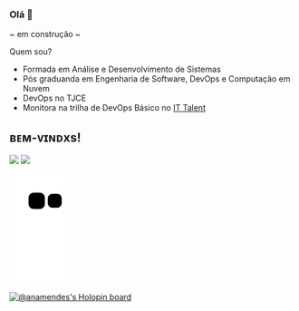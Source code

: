 ### Olá 👋
~ em construção ~ 

Quem sou? 
- Formada em Análise e Desenvolvimento de Sistemas
- Pós graduanda em Engenharia de Software, DevOps e Computação em Nuvem
- DevOps no TJCE
- Monitora na trilha de DevOps Básico no [IT Talent](https://programaittalent.com.br/)

<!--
**Ana138/Ana138** is a ✨ _special_ ✨ repository because its `README.md` (this file) appears on your GitHub profile.

Here are some ideas to get you started:

- 🌱 Estudando Python
- 😄 Pronouns: Ela/Dela
-->
## ʙᴇᴍ-ᴠɪɴᴅxs!




<div> 
  <a href = "mailto:anajessica.mdo@gmail.com"><img src="https://img.shields.io/badge/-Gmail-%23333?style=for-the-badge&logo=gmail&logoColor=red" target="_blank"></a>
    <a href="https://www.linkedin.com/in/ana-mdo/" target="_blank"><img src="https://img.shields.io/badge/-LinkedIn-%230077B5?style=for-the-badge&logo=linkedin&logoColor=white" target="_blank"></a> 
 

  ![Snake animation](https://github.com/rafaballerini/rafaballerini/blob/output/github-contribution-grid-snake.svg)
  
  [![@anamendes's Holopin board](https://holopin.me/anamendes)](https://holopin.io/@anamendes)
 
</div>

